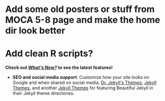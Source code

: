 
# Add some old posters or stuff from MOCA 5-8 page and make the home dir look better
# Add clean R scripts?



__Check out [*What's New?*](https://beautifuljekyll.com/updates/) to see the latest features!__
- **SEO and social media support**: Customize how your site looks on Google and when shared on social media.
[Dr. Jekyll's Themes](https://drjekyllthemes.github.io/), [Jekyll Themes](http://jekyllthemes.org/), and another [Jekyll Themes](http://jekyllrc.github.io/jekyllthemes/) for featuring Beautiful Jekyll in their Jekyll theme directories.

